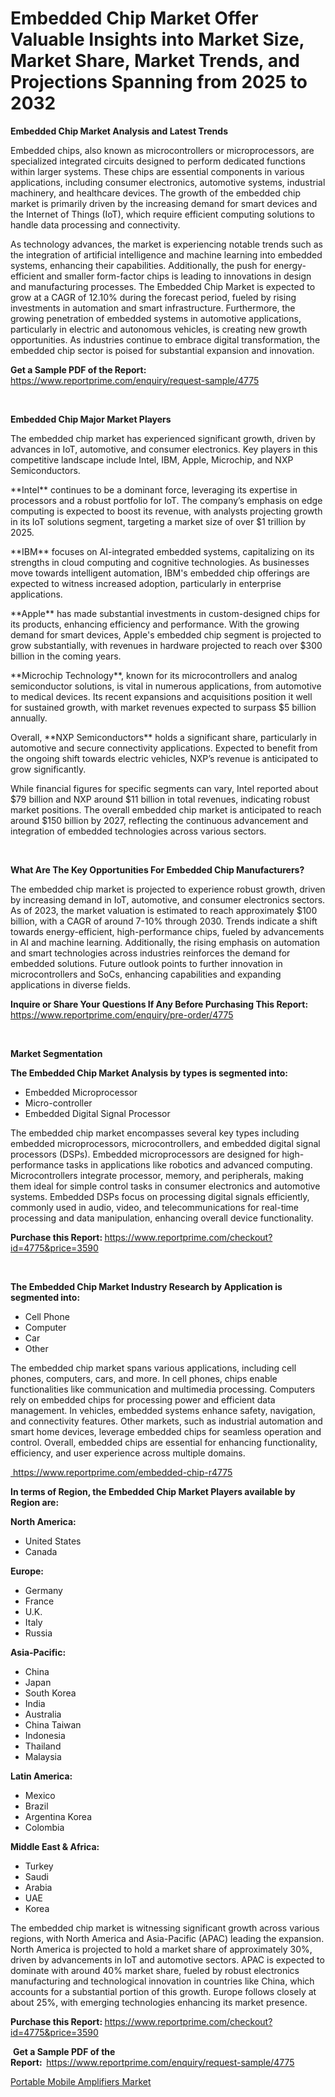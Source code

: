 <p><h1>Embedded Chip Market Offer Valuable Insights into Market Size, Market Share, Market Trends, and Projections Spanning from 2025 to 2032</h1></p><p><strong>Embedded Chip Market Analysis and Latest Trends</strong></p>
<p><p>Embedded chips, also known as microcontrollers or microprocessors, are specialized integrated circuits designed to perform dedicated functions within larger systems. These chips are essential components in various applications, including consumer electronics, automotive systems, industrial machinery, and healthcare devices. The growth of the embedded chip market is primarily driven by the increasing demand for smart devices and the Internet of Things (IoT), which require efficient computing solutions to handle data processing and connectivity.</p><p>As technology advances, the market is experiencing notable trends such as the integration of artificial intelligence and machine learning into embedded systems, enhancing their capabilities. Additionally, the push for energy-efficient and smaller form-factor chips is leading to innovations in design and manufacturing processes. The Embedded Chip Market is expected to grow at a CAGR of 12.10% during the forecast period, fueled by rising investments in automation and smart infrastructure. Furthermore, the growing penetration of embedded systems in automotive applications, particularly in electric and autonomous vehicles, is creating new growth opportunities. As industries continue to embrace digital transformation, the embedded chip sector is poised for substantial expansion and innovation.</p></p>
<p><strong>Get a Sample PDF of the Report:&nbsp;</strong> <a href="https://www.reportprime.com/enquiry/request-sample/4775?utm_campaign=1841&utm_medium=2&utm_source=Github&utm_content=ia&utm_term=19032025&utm_id=embedded-chip">https://www.reportprime.com/enquiry/request-sample/4775</a></p>
<p>&nbsp;</p>
<p><strong>Embedded Chip Major Market Players</strong></p>
<p><p>The embedded chip market has experienced significant growth, driven by advances in IoT, automotive, and consumer electronics. Key players in this competitive landscape include Intel, IBM, Apple, Microchip, and NXP Semiconductors.</p><p>**Intel** continues to be a dominant force, leveraging its expertise in processors and a robust portfolio for IoT. The company’s emphasis on edge computing is expected to boost its revenue, with analysts projecting growth in its IoT solutions segment, targeting a market size of over $1 trillion by 2025.</p><p>**IBM** focuses on AI-integrated embedded systems, capitalizing on its strengths in cloud computing and cognitive technologies. As businesses move towards intelligent automation, IBM's embedded chip offerings are expected to witness increased adoption, particularly in enterprise applications.</p><p>**Apple** has made substantial investments in custom-designed chips for its products, enhancing efficiency and performance. With the growing demand for smart devices, Apple's embedded chip segment is projected to grow substantially, with revenues in hardware projected to reach over $300 billion in the coming years.</p><p>**Microchip Technology**, known for its microcontrollers and analog semiconductor solutions, is vital in numerous applications, from automotive to medical devices. Its recent expansions and acquisitions position it well for sustained growth, with market revenues expected to surpass $5 billion annually.</p><p>Overall, **NXP Semiconductors** holds a significant share, particularly in automotive and secure connectivity applications. Expected to benefit from the ongoing shift towards electric vehicles, NXP’s revenue is anticipated to grow significantly.</p><p>While financial figures for specific segments can vary, Intel reported about $79 billion and NXP around $11 billion in total revenues, indicating robust market positions. The overall embedded chip market is anticipated to reach around $150 billion by 2027, reflecting the continuous advancement and integration of embedded technologies across various sectors.</p></p>
<p>&nbsp;</p>
<p><strong>What Are The Key Opportunities For Embedded Chip Manufacturers?</strong></p>
<p><p>The embedded chip market is projected to experience robust growth, driven by increasing demand in IoT, automotive, and consumer electronics sectors. As of 2023, the market valuation is estimated to reach approximately $100 billion, with a CAGR of around 7-10% through 2030. Trends indicate a shift towards energy-efficient, high-performance chips, fueled by advancements in AI and machine learning. Additionally, the rising emphasis on automation and smart technologies across industries reinforces the demand for embedded solutions. Future outlook points to further innovation in microcontrollers and SoCs, enhancing capabilities and expanding applications in diverse fields.</p></p>
<p><strong>Inquire or Share Your Questions If Any Before Purchasing This Report:</strong> <a href="https://www.reportprime.com/enquiry/pre-order/4775?utm_campaign=1841&utm_medium=2&utm_source=Github&utm_content=ia&utm_term=19032025&utm_id=embedded-chip">https://www.reportprime.com/enquiry/pre-order/4775</a></p>
<p>&nbsp;</p>
<p><strong>Market Segmentation</strong></p>
<p><strong>The Embedded Chip Market Analysis by types is segmented into:</strong></p>
<p><ul><li>Embedded Microprocessor</li><li>Micro-controller</li><li>Embedded Digital Signal Processor</li></ul></p>
<p><p>The embedded chip market encompasses several key types including embedded microprocessors, microcontrollers, and embedded digital signal processors (DSPs). Embedded microprocessors are designed for high-performance tasks in applications like robotics and advanced computing. Microcontrollers integrate processor, memory, and peripherals, making them ideal for simple control tasks in consumer electronics and automotive systems. Embedded DSPs focus on processing digital signals efficiently, commonly used in audio, video, and telecommunications for real-time processing and data manipulation, enhancing overall device functionality.</p></p>
<p><strong>Purchase this Report:&nbsp;</strong><a href="https://www.reportprime.com/checkout?id=4775&price=3590&utm_campaign=1841&utm_medium=2&utm_source=Github&utm_content=ia&utm_term=19032025&utm_id=embedded-chip">https://www.reportprime.com/checkout?id=4775&price=3590</a></p>
<p>&nbsp;</p>
<p><strong>The Embedded Chip Market Industry Research by Application is segmented into:</strong></p>
<p><ul><li>Cell Phone</li><li>Computer</li><li>Car</li><li>Other</li></ul></p>
<p><p>The embedded chip market spans various applications, including cell phones, computers, cars, and more. In cell phones, chips enable functionalities like communication and multimedia processing. Computers rely on embedded chips for processing power and efficient data management. In vehicles, embedded systems enhance safety, navigation, and connectivity features. Other markets, such as industrial automation and smart home devices, leverage embedded chips for seamless operation and control. Overall, embedded chips are essential for enhancing functionality, efficiency, and user experience across multiple domains.</p></p>
<p><a href="https://www.reportprime.com/embedded-chip-r4775?utm_campaign=1841&utm_medium=2&utm_source=Github&utm_content=ia&utm_term=19032025&utm_id=embedded-chip">&nbsp;https://www.reportprime.com/embedded-chip-r4775</a></p>
<p><strong>In terms of Region, the Embedded Chip Market Players available by Region are:</strong></p>
<p>
    <p> <strong> North America: </strong>
        <ul>
            <li>United States</li>
            <li>Canada</li>
        </ul>
        </p> 
    <p> <strong> Europe: </strong>
        <ul>
            <li>Germany</li>
            <li>France</li>
            <li>U.K.</li>
            <li>Italy</li>
            <li>Russia</li>
        </ul>
        </p> 
    <p> <strong> Asia-Pacific: </strong>
        <ul>
            <li>China</li>
            <li>Japan</li>
            <li>South Korea</li>
            <li>India</li>
            <li>Australia</li>
            <li>China Taiwan</li>
            <li>Indonesia</li>
            <li>Thailand</li>
            <li>Malaysia</li>
        </ul>
        </p> 
    <p> <strong> Latin America: </strong>
        <ul>
            <li>Mexico</li>
            <li>Brazil</li>
            <li>Argentina Korea</li>
            <li>Colombia</li>
        </ul>
        </p> 
    <p> <strong> Middle East & Africa: </strong>
        <ul>
            <li>Turkey</li>
            <li>Saudi</li>
            <li>Arabia</li>
            <li>UAE</li>
            <li>Korea</li>
        </ul>
    </p>
    </p>
<p><p>The embedded chip market is witnessing significant growth across various regions, with North America and Asia-Pacific (APAC) leading the expansion. North America is projected to hold a market share of approximately 30%, driven by advancements in IoT and automotive sectors. APAC is expected to dominate with around 40% market share, fueled by robust electronics manufacturing and technological innovation in countries like China, which accounts for a substantial portion of this growth. Europe follows closely at about 25%, with emerging technologies enhancing its market presence.</p></p>
<p><strong>Purchase this Report: </strong><a href="https://www.reportprime.com/checkout?id=4775&price=3590&utm_campaign=1841&utm_medium=2&utm_source=Github&utm_content=ia&utm_term=19032025&utm_id=embedded-chip">https://www.reportprime.com/checkout?id=4775&price=3590</a></p>
<p>&nbsp;<strong>Get a Sample PDF of the Report:&nbsp;&nbsp;</strong><a href="https://www.reportprime.com/enquiry/request-sample/4775?utm_campaign=1841&utm_medium=2&utm_source=Github&utm_content=ia&utm_term=19032025&utm_id=embedded-chip">https://www.reportprime.com/enquiry/request-sample/4775</a></p>
<p><strong></strong></p>
<p><p><a href="https://github.com/julyju69/Market-Research-Report-List-6/blob/main/portable-mobile-amplifiers-market.md?utm_campaign=1841&utm_medium=2&utm_source=Github&utm_content=ia&utm_term=19032025&utm_id=embedded-chip">Portable Mobile Amplifiers Market</a></p></p>